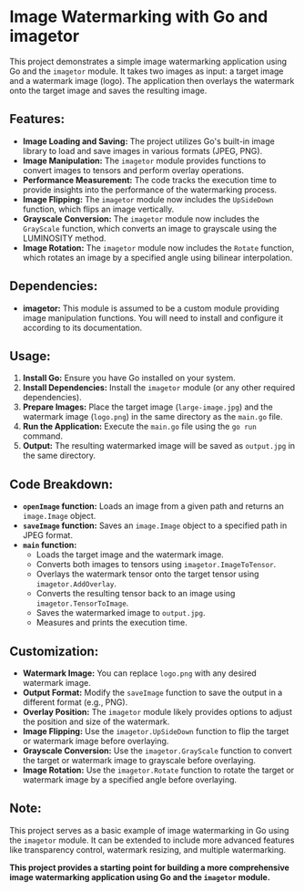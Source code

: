 # Image Watermarking with Go and imagetor

This project demonstrates a simple image watermarking application using Go and the `imagetor` module. It takes two images as input: a target image and a watermark image (logo). The application then overlays the watermark onto the target image and saves the resulting image.

## Features:

* **Image Loading and Saving:** The project utilizes Go's built-in image library to load and save images in various formats (JPEG, PNG).
* **Image Manipulation:** The `imagetor` module provides functions to convert images to tensors and perform overlay operations.
* **Performance Measurement:** The code tracks the execution time to provide insights into the performance of the watermarking process.
* **Image Flipping:** The `imagetor` module now includes the `UpSideDown` function, which flips an image vertically.
* **Grayscale Conversion:** The `imagetor` module now includes the `GrayScale` function, which converts an image to grayscale using the LUMINOSITY method.
* **Image Rotation:** The `imagetor` module now includes the `Rotate` function, which rotates an image by a specified angle using bilinear interpolation.

## Dependencies:

* **imagetor:** This module is assumed to be a custom module providing image manipulation functions. You will need to install and configure it according to its documentation.

## Usage:

1. **Install Go:** Ensure you have Go installed on your system.
2. **Install Dependencies:** Install the `imagetor` module (or any other required dependencies).
3. **Prepare Images:** Place the target image (`large-image.jpg`) and the watermark image (`logo.png`) in the same directory as the `main.go` file.
4. **Run the Application:** Execute the `main.go` file using the `go run` command.
5. **Output:** The resulting watermarked image will be saved as `output.jpg` in the same directory.

## Code Breakdown:

* **`openImage` function:** Loads an image from a given path and returns an `image.Image` object.
* **`saveImage` function:** Saves an `image.Image` object to a specified path in JPEG format.
* **`main` function:**
    * Loads the target image and the watermark image.
    * Converts both images to tensors using `imagetor.ImageToTensor`.
    * Overlays the watermark tensor onto the target tensor using `imagetor.AddOverlay`.
    * Converts the resulting tensor back to an image using `imagetor.TensorToImage`.
    * Saves the watermarked image to `output.jpg`.
    * Measures and prints the execution time.

## Customization:

* **Watermark Image:** You can replace `logo.png` with any desired watermark image.
* **Output Format:** Modify the `saveImage` function to save the output in a different format (e.g., PNG).
* **Overlay Position:** The `imagetor` module likely provides options to adjust the position and size of the watermark.
* **Image Flipping:** Use the `imagetor.UpSideDown` function to flip the target or watermark image before overlaying.
* **Grayscale Conversion:** Use the `imagetor.GrayScale` function to convert the target or watermark image to grayscale before overlaying.
* **Image Rotation:** Use the `imagetor.Rotate` function to rotate the target or watermark image by a specified angle before overlaying.

## Note:

This project serves as a basic example of image watermarking in Go using the `imagetor` module. It can be extended to include more advanced features like transparency control, watermark resizing, and multiple watermarking.

**This project provides a starting point for building a more comprehensive image watermarking application using Go and the `imagetor` module.**
